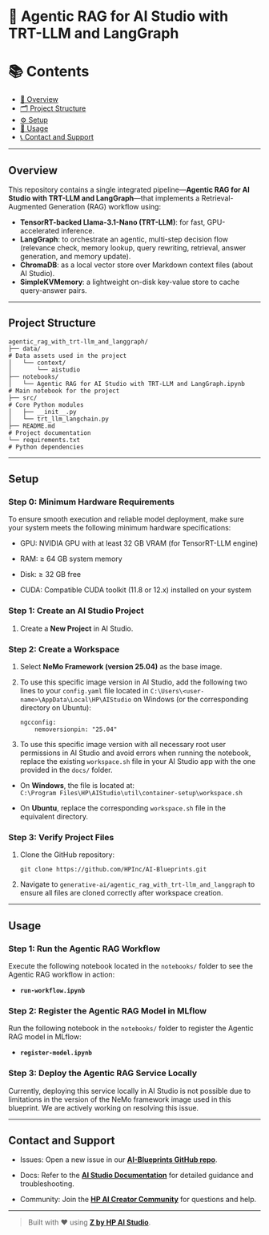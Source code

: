 # 🤖 Agentic RAG for AI Studio with TRT-LLM and LangGraph

# 📚 Contents

- [🧠 Overview](#overview)
- [🗂 Project Structure](#project-structure)
- [⚙️ Setup](#setup)
- [🚀 Usage](#usage)
- [📞 Contact and Support](#contact-and-support)

---

## Overview  
This repository contains a single integrated pipeline—**Agentic RAG for AI Studio with TRT-LLM and LangGraph**—that implements a Retrieval-Augmented Generation (RAG) workflow using:

- **TensorRT-backed Llama-3.1-Nano (TRT-LLM)**: for fast, GPU-accelerated inference.
- **LangGraph**: to orchestrate an agentic, multi-step decision flow (relevance check, memory lookup, query rewriting, retrieval, answer generation, and memory update).
- **ChromaDB**: as a local vector store over Markdown context files (about AI Studio).
- **SimpleKVMemory**: a lightweight on-disk key-value store to cache query-answer pairs.

---

## Project Structure
```
agentic_rag_with_trt-llm_and_langgraph/
├── data/                                                                  # Data assets used in the project
│   └── context/
│       └── aistudio
├── notebooks/
│   └── Agentic RAG for AI Studio with TRT-LLM and LangGraph.ipynb         # Main notebook for the project
├── src/                                                                   # Core Python modules
│   ├── __init__.py
│   └── trt_llm_langchain.py
├── README.md                                                              # Project documentation
└── requirements.txt                                                       # Python dependencies
```  

---

## Setup  

### Step 0: Minimum Hardware Requirements
To ensure smooth execution and reliable model deployment, make sure your system meets the following minimum hardware specifications:

- GPU: NVIDIA GPU with at least 32 GB VRAM (for TensorRT-LLM engine)

- RAM: ≥ 64 GB system memory

- Disk: ≥ 32 GB free

- CUDA: Compatible CUDA toolkit (11.8 or 12.x) installed on your system

### Step 1: Create an AI Studio Project  
1. Create a **New Project** in AI Studio.   

### Step 2: Create a Workspace  
1. Select **NeMo Framework (version 25.04)** as the base image.    
2. To use this specific image version in AI Studio, add the following two lines to your `config.yaml` file located in `C:\Users\<user-name>\AppData\Local\HP\AIStudio` on Windows (or the corresponding directory on Ubuntu):
   
   ```
   ngcconfig:
	   nemoversionpin: "25.04"
   ```
3. To use this specific image version with all necessary root user permissions in AI Studio and avoid errors when running the notebook, replace the existing `workspace.sh` file in your AI Studio app with the one provided in the `docs/` folder.

- On **Windows**, the file is located at:  
  `C:\Program Files\HP\AIStudio\util\container-setup\workspace.sh`

- On **Ubuntu**, replace the corresponding `workspace.sh` file in the equivalent directory.

   
### Step 3: Verify Project Files  
1. Clone the GitHub repository:
   
   ```
   git clone https://github.com/HPInc/AI-Blueprints.git
   ```  
3. Navigate to `generative-ai/agentic_rag_with_trt-llm_and_langgraph` to ensure all files are cloned correctly after workspace creation.  

---



## Usage 

### Step 1: Run the Agentic RAG Workflow

Execute the following notebook located in the `notebooks/` folder to see the Agentic RAG workflow in action:  
- **`run-workflow.ipynb`**

### Step 2: Register the Agentic RAG Model in MLflow

Run the following notebook in the `notebooks/` folder to register the Agentic RAG model in MLflow:  
- **`register-model.ipynb`**

### Step 3: Deploy the Agentic RAG Service Locally

Currently, deploying this service locally in AI Studio is not possible due to limitations in the version of the NeMo framework image used in this blueprint. We are actively working on resolving this issue.



---



## Contact and Support

- Issues: Open a new issue in our [**AI-Blueprints GitHub repo**](https://github.com/HPInc/AI-Blueprints).

- Docs: Refer to the **[AI Studio Documentation](https://zdocs.datascience.hp.com/docs/aistudio/overview)** for detailed guidance and troubleshooting. 

- Community: Join the [**HP AI Creator Community**](https://community.datascience.hp.com/) for questions and help.

---

> Built with ❤️ using [**Z by HP AI Studio**](https://www.hp.com/us-en/workstations/ai-studio.html).

